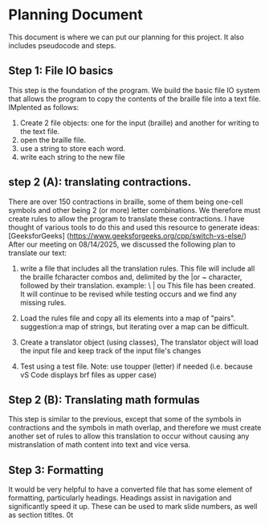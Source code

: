 # Planning Document
This document is where we can put our planning for this project. It also includes pseudocode and steps.
## Step 1: File IO basics
This step is the foundation of the program. We build the basic file IO system that allows the program to copy the contents of the braille file into a text file. IMplented as follows:

1. Create 2 file objects: one for the input (braille) and another for writing to the text file.
2. open the braille file.
3. use a string to store each word.
4. write each string to the new file
## step 2 (A): translating contractions.
There are over 150 contractions in braille, some of them being one-cell symbols and other being 2 (or more) letter combinations.
We therefore must create rules to allow the program to  translate these contractions.
I have thought of various tools to do this and used this resource to generate ideas:
[GeeksforGeeks] (https://www.geeksforgeeks.org/cpp/switch-vs-else/)
After our meeting on 08/14/2025, we discussed the following plan to translate our text:
1. write a file that includes all the translation rules. This file will include all the braille fcharacter combos and, delimited by the |or ~ character, followed by their translation.
example:
\ | ou
This file has been created. It will continue to be revised while testing occurs and we find any missing rules.

2. Load the rules file and copy all its elements into a map of "pairs". suggestion:a map of strings, but iterating over a map can be difficult.
3. Create a translator object (using classes), The translator object will load the input file and keep track of the input file's changes
4. Test using a test file. Note: use toupper (letter) if needed (i.e. because vS Code displays brf files as upper case)



## Step 2 (B): Translating math formulas
This step is similar to the previous, except that some of the symbols in contractions and the symbols in math overlap, and therefore we must create another set of rules to allow this translation to occur without causing any mistranslation of math content into text and vice versa.

## Step 3: Formatting
It would be very helpful to have a converted file that has some element of formatting, particularly headings. Headings assist in navigation and significantly speed it up. These can be used to mark slide numbers, as well as section titltes.
0t